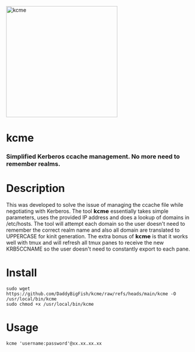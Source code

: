 <img src="https://github.com/user-attachments/assets/43306087-42cf-48fb-b118-0c416d65835a" alt="kcme" width="300"/>    

# kcme
### Simplified Kerberos ccache management. No more need to remember realms.

# Description
This was developed to solve the issue of managing the ccache file while negotiating with Kerberos. The tool 𝗸𝗰𝗺𝗲 essentially takes simple parameters, uses the provided IP address and does a lookup of domains in /etc/hosts. The tool will attempt each domain so the user doesn't need to remember the correct realm name and also all domain are translated to UPPERCASE for kinit generation. The extra bonus of 𝗸𝗰𝗺𝗲 is that it works well with tmux and will refresh all tmux panes to receive the new KRB5CCNAME so the user doesn't need to constantly export to each pane.

# Install
```
sudo wget https://github.com/DaddyBigFish/kcme/raw/refs/heads/main/kcme -O /usr/local/bin/kcme
sudo chmod +x /usr/local/bin/kcme
```
# Usage
```
kcme 'username:password'@xx.xx.xx.xx
```
